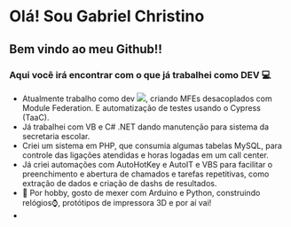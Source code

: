 # Olá! Sou Gabriel Christino
## Bem vindo ao meu Github!!
### Aqui você irá encontrar com o que já trabalhei como DEV 💻

- Atualmente trabalho como dev  <img src="https://cdn.jsdelivr.net/gh/devicons/devicon@latest/icons/angular/angular-plain-wordmark.svg" />, criando MFEs desacoplados com Module Federation. E automatização de testes usando o Cypress (TaaC).
- Já trabalhei com VB e C# .NET dando manutenção para sistema da secretaria escolar.
- Criei um sistema em PHP, que consumia algumas tabelas MySQL, para controle das ligações atendidas e horas logadas em um call center.
- Já criei automações com AutoHotKey e AutoIT e VBS para facilitar o preenchimento e abertura de chamados e tarefas repetitivas, como extração de dados e criação de dashs de resultados.
- 💾 Por hobby, gosto de mexer com Arduino e Python, construindo relógios⌚, protótipos de impressora 3D e por aí vai!
-
